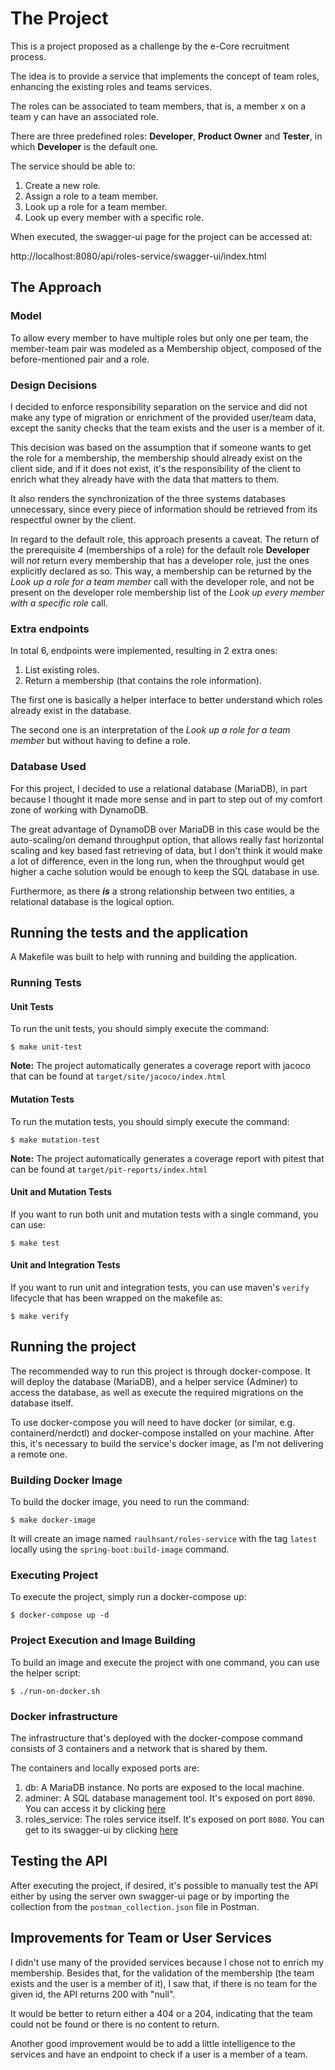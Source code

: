 # The Project

This is a project proposed as a challenge by the e-Core recruitment process.

The idea is to provide a service that implements the concept of team roles, enhancing the existing roles and teams 
services.

The roles can be associated to team members, that is, a member x on a team y can have an associated role.  

There are three predefined roles: **Developer**, **Product Owner** and **Tester**, in which **Developer** is the 
default one.

The service should be able to:
  1. Create a new role.
  2. Assign a role to a team member.
  3. Look up a role for a team member.
  4. Look up every member with a specific role.

When executed, the swagger-ui page for the project can be accessed at:

http://localhost:8080/api/roles-service/swagger-ui/index.html

## The Approach

### Model
To allow every member to have multiple roles but only one per team, the member-team pair was modeled as a Membership 
object, composed of the before-mentioned pair and a role.

### Design Decisions

I decided to enforce responsibility separation on the service and did not 
make any type of migration or enrichment of the provided user/team data, except the sanity checks 
that the team exists and the user is a member of it.

This decision was based on the assumption that if someone wants to get the role for a membership, the membership
should already exist on the client side, and if it does not exist, it's the responsibility of the client to enrich 
what they already have with the data that matters to them.

It also renders the synchronization of the three systems databases unnecessary, since every piece of information 
should be retrieved from its respectful owner by the client.

In regard to the default role, this approach presents a caveat. The return of the prerequisite *4* (memberships of 
a role) for the default role **Developer** will *not* return every membership that has a developer role, just the 
ones explicitly declared as so. This way, a membership can be returned by the *Look up a role for a team member* 
call with the developer role, and not be present on the developer role membership list of the *Look up every member 
with a specific role* call.

### Extra endpoints

In total 6, endpoints were implemented, resulting in 2 extra ones:

1. List existing roles.
2. Return a membership (that contains the role information).

The first one is basically a helper interface to better understand which roles already exist in the database.

The second one is an interpretation of the *Look up a role for a team member* but without having to define a role.


### Database Used

For this project, I decided to use a relational database (MariaDB), in part because I thought it made more sense and in 
part to step out of my comfort zone of working with DynamoDB. 

The great advantage of DynamoDB over MariaDB in this case would be the auto-scaling/on demand throughput option, 
that allows really fast horizontal scaling and key based fast retrieving of data, but I don't think it would make a 
lot of difference, even in the long run, when the throughput would get higher a cache solution would be enough to keep 
the SQL database in use.

Furthermore, as there _**is**_ a strong relationship between two entities, a relational database is the logical 
option.  

## Running the tests and the application

A Makefile was built to help with running and building the application.

### Running Tests

#### Unit Tests

To run the unit tests, you should simply execute the command:

``` shell script
$ make unit-test
```

**Note:** The project automatically generates a coverage report with jacoco that can be found at 
`target/site/jacoco/index.html`

#### Mutation Tests

To run the mutation tests, you should simply execute the command:

``` shell script
$ make mutation-test
```

**Note:** The project automatically generates a coverage report with pitest that can be found at 
`target/pit-reports/index.html`


#### Unit and Mutation Tests

If you want to run both unit and mutation tests with a single command, you can use:

``` shell script
$ make test
```

#### Unit and Integration Tests

If you want to run unit and integration tests, you can use maven's `verify` lifecycle that has been wrapped on the 
makefile as:

``` shell script
$ make verify
```

## Running the project

The recommended way to run this project is through docker-compose.
It will deploy the database (MariaDB), and a helper service (Adminer) to access the database, as well as execute 
the required migrations on the database itself.

To use docker-compose you will need to have docker (or similar, e.g. containerd/nerdctl) and docker-compose 
installed on your machine. After this, it's necessary to build the service's docker image, as I'm not delivering a 
remote one.

### Building Docker Image

To build the docker image, you need to run the command:

``` shell script
$ make docker-image
```

It will create an image named `raulhsant/roles-service` with the tag `latest` locally using the 
`spring-boot:build-image` command.

### Executing Project

To execute the project, simply run a docker-compose up:

``` shell script
$ docker-compose up -d
```

### Project Execution and Image Building

To build an image and execute the project with one command, you can use the helper script:

``` shell script
$ ./run-on-docker.sh
```

### Docker infrastructure

The infrastructure that's deployed with the docker-compose command consists of 3 containers and a network that is 
shared by them.

The containers and locally exposed ports are:

1. db: A MariaDB instance. No ports are exposed to the local machine.
2. adminer: A SQL database management tool. It's exposed on port `8090`. You can access it by clicking 
   [here](http://localhost:8090)
3. roles_service: The roles service itself. It's exposed on port `8080`.  You can get to its swagger-ui by clicking
   [here](http://localhost:8080/api/roles-service/swagger-ui/index.html)

## Testing the API

After executing the project, if desired, it's possible to manually test the API either by using the server own
swagger-ui page or by importing the collection from the `postman_collection.json` file in Postman.

## Improvements for Team or User Services

I didn't use many of the provided services because I chose not to enrich my membership. 
Besides that, for the validation of the membership (the team exists and the user is a member of it), I saw that, if 
there is no team for the given id, the API returns 200 with "null".

It would be better to return either a 404 or a 204, indicating that the team could not be found or there is no 
content to return.

Another good improvement would be to add a little intelligence to the services and have an endpoint to check if a 
user is a member of a team.
